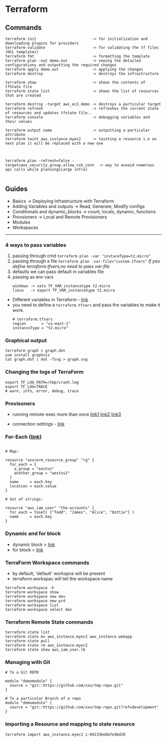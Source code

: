 # Terraform

## Commands

```
terraform init                         -> for initialization and downloading plugins for providers
terraform validate                     -> for validating the tf files (HCL templates)
terraform fmt                          -> formatting the template
terraform plan -out demo.out           -> seeing the detailed configurations and outputting the required changes
terraform apply demo.out               -> applying the changes
terraform destroy                      -> destroys the infrastructure

terraform show                         -> shows the contents of tfState file
terraform state list                   -> shows the list of resources that are created

terraform destroy -target aws_ec2.demo -> destroys a particular target
terraform refresh                      -> refreshes the current state of resources and updates tfstate file..
terraform console                      -> debugging variables and their values

terraform output name                  -> outputting a particular attribute
terraform taint aws_instance.myec2     -> tainting a resource i.e on next plan it will be replaced with a new one



terraform plan -refresh=false -target=aws_security_group.allow_ssh_conn  -> way to avoaid numerous api calls while planning[Large infra]


```

## Guides

- Basics -> Deploying Infrastructure with Terraform
- Adding Variables and outputs -> Read, Generate, Modify configs
- Conditionals and dynamic_blocks -> count, locals, dynamic, functions
- Provsioners -> Local and Remote Provisioners
- Modules
- Workspaces

---

### 4 ways to pass variables

1. passing through cmd `terraform plan -var "instaceType=t2.micro"`
2. passing through a file `terraform plan -var-file="custom.tfvars"`
   _If you define terraform.tfvars,no need to pass var-file_
3. defaults we can pass default in variables file
4. passing as env vars
   ```
   windows -> setx TF_VAR_instancetype t2.micro
   linux   -> export TF_VAR_instancetype t2.micro
   ```

- Different variables in Terraform - [link](https://github.com/terraform-aws-modules/terraform-aws-ec2-instance/blob/master/variables.tf)
- you need to define a `terraform.tfvars` and pass the variables to make it work.
  ```
  # terraform.tfvars
  region       = "us-east-1"
  instanceType = "t2.micro"
  ```

### Graphical output

```
terraform graph > graph.dot
yum install graphviz
cat graph.dot | dot -Tsvg > graph.svg
```

### Changing the logs of TerraForm

```
export TF_LOG_PATH=/tmp/crash.log
export TF_LOG=TRACE
# warn, info, error, debug, trace
```

### Provisoners

- running remote-exec more than once [link1](https://stackoverflow.com/a/41310989/12210002) [link2](https://stackoverflow.com/a/57472281/12210002) [link3](https://stackoverflow.com/a/56040653/12210002)

- connection settings - [link](https://www.terraform.io/docs/language/resources/provisioners/connection.html)

### For-Each ([link](https://learn.hashicorp.com/tutorials/terraform/for-each?in=terraform/0-13&utm_source=WEBSITE&utm_medium=WEB_IO&utm_offer=ARTICLE_PAGE&utm_content=DOCS))

```

# Map:

resource "azurerm_resource_group" "rg" {
  for_each = {
    a_group = "eastus"
    another_group = "westus2"
  }
  name     = each.key
  location = each.value
}

# Set of strings:

resource "aws_iam_user" "the-accounts" {
  for_each = toset( ["Todd", "James", "Alice", "Dottie"] )
  name     = each.key
}
```

### Dynamic and for block

- dynamic block > [link](https://www.terraform.io/docs/language/expressions/dynamic-blocks.html)
- for block > [link](https://www.terraform.io/docs/language/expressions/for.html)

### TerraForm Workspace commands

- by default, 'default' workspce will be present
- terraform.workspac will tell the workspace name

```
terraform workspace -h
terraform workspace show
terraform workspace new dev
terraform workspace new prd
terraform workspace list
terraform workspace select dev
```

### Terraform Remote State commands

```
terraform state list
terraform state mv aws_instance.myec2 aws_instance.webapp
terraform state pull
terraform state rm aws_instance.myec2
terraform state show aws_iam_user.lb
```

### Managing with Git

```
# To a Git REPO

module "demomodule" {
  source = "git::https://github.com/xxx/tmp-repo.git"
}

# To a particular Branch of a repo
module "demomodule" {
  source = "git::https://github.com/xxx/tmp-repo.git?ref=development"
}

```

### Importing a Resource and mapping to state resource

```
terraform import aws_instance.myec2 i-041336ebb7e9bd20
```
